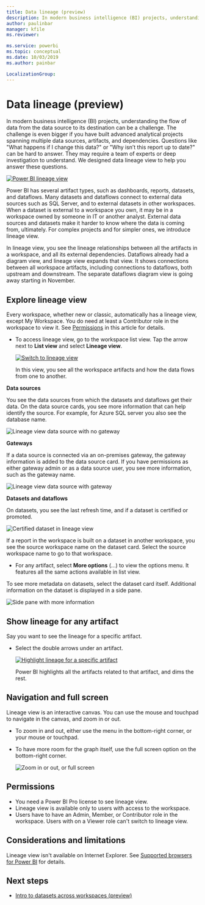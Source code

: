```yaml
---
title: Data lineage (preview)
description: In modern business intelligence (BI) projects, understanding the flow of data from the data source to its destination is a key challenge for many customers.
author: paulinbar
manager: kfile
ms.reviewer: 

ms.service: powerbi
ms.topic: conceptual
ms.date: 10/03/2019
ms.author: painbar

LocalizationGroup: 
---
```

# Data lineage (preview)
In modern business intelligence (BI) projects, understanding the flow of data from the data source to its destination can be a challenge. The challenge is even bigger if you have built advanced analytical projects spanning multiple data sources, artifacts, and dependencies.  Questions like "What happens if I change this data?" or "Why isn’t this report up to date?" can be hard to answer. They may require a team of experts or deep investigation to understand. We designed data lineage view to help you answer these questions.

[ ![Power BI lineage view](media/service-data-lineage/power-bi-lineage-view-cropped.png) ](media/service-data-lineage/power-bi-lineage-view-full-size.png#lightbox)
 
Power BI has several artifact types, such as dashboards, reports, datasets, and dataflows. Many datasets and dataflows connect to external data sources such as SQL Server, and to external datasets in other workspaces. When a dataset is external to a workspace you own, it may be in a workspace owned by someone in IT or another analyst. External data sources and datasets make it harder to know where the data is coming from, ultimately. For complex projects and for simpler ones, we introduce lineage view. 

In lineage view, you see the lineage relationships between all the artifacts in a workspace, and all its external dependencies. Dataflows already had a diagram view, and lineage view expands that view. It shows connections between all workspace artifacts, including connections to dataflows, both upstream and downstream. The separate dataflows diagram view is going away starting in November.

## Explore lineage view

Every workspace, whether new or classic, automatically has a lineage view, except My Workspace. You do need at least a Contributor role in the workspace to view it. See [Permissions](#permissions) in this article for details. 

- To access lineage view, go to the workspace list view. Tap the arrow next to **List view** and select **Lineage view**.

    [ ![Switch to lineage view](media/service-data-lineage/power-bi-lineage-list-view-cropped.png) ](media/service-data-lineage/power-bi-lineage-list-view.png#lightbox)

    In this view, you see all the workspace artifacts and how the data flows from one to another.

**Data sources**

You see the data sources from which the datasets and dataflows get their data. On the data source cards, you see more information that can help identify the source. For example, for Azure SQL server you also see the database name.

![Lineage view data source with no gateway](media/service-data-lineage/power-bi-lineage-data-source-no-gateway.png)
 
**Gateways**

If a data source is connected via an on-premises gateway, the gateway information is added to the data source card. If you have permissions as either gateway admin or as a data source user, you see more information, such as the gateway name.

![Lineage view data source with gateway](media/service-data-lineage/power-bi-lineage-data-source-with-gateway.png)

**Datasets and dataflows**
 
On datasets, you see the last refresh time, and if a dataset is certified or promoted.

![Certified dataset in lineage view](media/service-data-lineage/power-bi-lineage-external-certified-dataset.png)
 
If a report in the workspace is built on a dataset in another workspace, you see the source workspace name on the dataset card. Select the source workspace name to go to that workspace.
 
- For any artifact, select **More options** (...) to view the options menu. It features all the same actions available in list view.
  
To see more metadata on datasets, select the dataset card itself. Additional information on the dataset is displayed in a side pane.

![Side pane with more information](media/service-data-lineage/power-bi-lineage-side-pane.png)
 
## Show lineage for any artifact 

Say you want to see the lineage for a specific artifact.

- Select the double arrows under an artifact.

    [ ![Highlight lineage for a specific artifact](media/service-data-lineage/power-bi-lineage-highlight-cropped.png) ](media/service-data-lineage/power-bi-lineage-highlight-full-size.png#lightbox)

    Power BI highlights all the artifacts related to that artifact, and dims the rest. 

## Navigation and full screen 

Lineage view is an interactive canvas. You can use the mouse and touchpad to navigate in the canvas, and zoom in or out.  

- To zoom in and out, either use the menu in the bottom-right corner, or your mouse or touchpad. 

- To have more room for the graph itself, use the full screen option on the bottom-right corner. 

    ![Zoom in or out, or full screen](media/service-data-lineage/power-bi-lineage-zoom-full-screen.png)

## Permissions

- You need a Power BI Pro license to see lineage view.
- Lineage view is available only to users with access to the workspace.
- Users have to have an Admin, Member, or Contributor role in the workspace. Users with on a Viewer role can't switch to lineage view.

## Considerations and limitations

Lineage view isn't available on Internet Explorer. See [Supported browsers for Power BI](power-bi-browsers.md) for details.

## Next steps

- [Intro to datasets across workspaces (preview)](service-datasets-across-workspaces.md)
